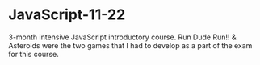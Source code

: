 # JavaScript-11-22
3-month intensive JavaScript introductory course. 
Run Dude Run!! & Asteroids were the two games that I had to develop as a part of the exam for this course.

